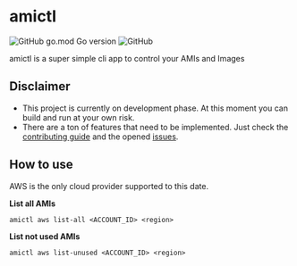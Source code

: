 # amictl
![GitHub go.mod Go version](https://img.shields.io/github/go-mod/go-version/brunopadz/amictl?style=flat-square) ![GitHub](https://img.shields.io/github/license/brunopadz/amictl?style=flat-square)

amictl is a super simple cli app to control your AMIs and Images

## Disclaimer

- This project is currently on development phase. At this moment you can build and run at your own risk.
- There are a ton of features that need to be implemented. Just check the [contributing guide](CONTRIBUTING.md) and the opened [issues](https://github.com/brunopadz/amictl/issues).

## How to use

AWS is the only cloud provider supported to this date.

**List all AMIs**

`amictl aws list-all <ACCOUNT_ID> <region>`

**List not used AMIs**

`amictl aws list-unused <ACCOUNT_ID> <region>`
